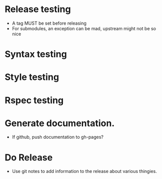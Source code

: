# Release testing
* A tag MUST be set before releasing
* For submodules, an exception can be mad, upstream might not be so nice

# Syntax testing

# Style testing

# Rspec testing

# Generate documentation.
* If github, push documentation to gh-pages?

# Do Release
* Use git notes to add information to the release about various thingies.
